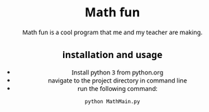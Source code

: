 <div style="background-image:url(https://live.staticflickr.com/65535/53126650559_4008f60afc_w.jpg);hieght:800px;width:800px;overflow-x:hidden;overflow-y:auto;color:black;font-family:sans;text-align:center;width:100%;height:100%;overflow-x:hidden;overflow-y:auto">
<h1>Math fun</h1>
Math fun is a cool program that me and my teacher are making. <br>
<h2>installation and usage</h2>

* Install python 3 from python.org
* navigate to the project directory in command line
* run the following command:
``` bash
python MathMain.py
```
</div>

